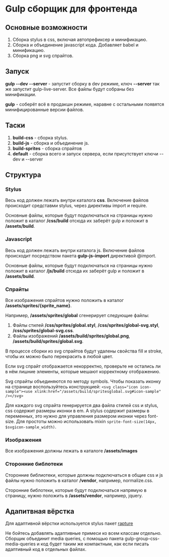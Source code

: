 # Gulp сборщик для фронтенда

## Основные возможности
1. Сборка stylus в css, включая автопрефиксер и минификацию.
2. Сборка и объединение javascript кода. Добавляет babel и минификацию.
3. Сборка png и svg спрайтов.

## Запуск
**gulp --dev --server** - запустит сборку в dev режиме, ключ **--server** так же запустит gulp-live-server. Все файлы будут собраны без минификации.

**gulp** - соберёт всё в продакшн режиме, наравне с остальными появятся минифицированные версии файлов.

## Таски
1. **build-css** - сборка stylus.
2. **build-js** - сборка и объединение js.
3. **build-sprites** - сборка спрайтов
4. **default** - сборка всего и запуск сервера, если присутствует ключи --dev и --server

## Структура 
### Stylus
Весь код должен лежать внутри каталога **css**. Включение файлов происходит средставми stylus, через директивы import и require.

Основные файлы, которые будут подключаться на страницы нужно положит в каталог **/css/build** отсюда их заберёт gulp и положит в **/assets/build**.

### Javascript
Весь код должен лежать внутри каталога js. Включение файлов происходит посредством пакета **gulp-js-import** директивой @import.

Основные файлы, которые будут подключаться на страницы нужно положит в каталог **/js/build** отсюда их заберёт gulp и положит в **/assets/build**.

### Спрайты
Все изображения спрайтов нужно положить в каталог **/assets/sprites/{sprite_name}**. 

Например, **/assets/sprites/global** сгенерирует следующие файлы:

1. Файлы стилей **/css/sprites/global.styl**, **/css/sprites/global-svg.styl**, **/css/sprites/global-svg.css**.
2. Файлы изображений **/assets/build/sprites/global.png**, **/assets/build/sprites/global.svg**.

В процессе сборки из svg спрайтов будут удалены свойства fill и stroke, чтобы их можно было перекрасить в любой цвет. 

Если svg спрайт отображается некорректно, проверьте не остались ли в нём лишние элементы, которые мешают корректному отображению.

Svg спрайты объединяются по методу symbols. Чтобы показать иконку на странице воспользуйтесь конструкцией: `<svg class="icon icon-sample"><use xlink:href="/assets/build/spritesglobal.svg#icon-sample" /></svg>`

Для каждого svg спрайта генерируется два файла стилей css и stylus, css содержит размеры иконки в em. А stylus содержит размеры в переменных, это нужно для управления размером иконки через font-size. Для простоты можно использовать mixin `sprite-font-size(14px, $svgicon-sample_width)`.

### Изображения
Все изображения должны лежать в каталоге **/assets/images**

### Сторонние библотеки
Сторонние библиотеки, которые должны подключаться в общие css и js файлы нужно положить в каталог **/vendor**, например, normalize.css.

Сторонние библотеки, которые будут подключаться напрямую в страницу, нужно положить в **/assets/vendor**, например, jquery.

## Адапитвная вёрстка
Для адаптивной вёрстки используется stylus пакет [rapture](https://jescalan.github.io/rupture/)

Не бойтесь добавлять адаптивные примеси ко всем классам отдельно. Сборщик объединит media queries, с помощью пакета gulp-group-css-media-queries и код будет таким же компактным, как если писать адаптивный код в отдельных файлах.